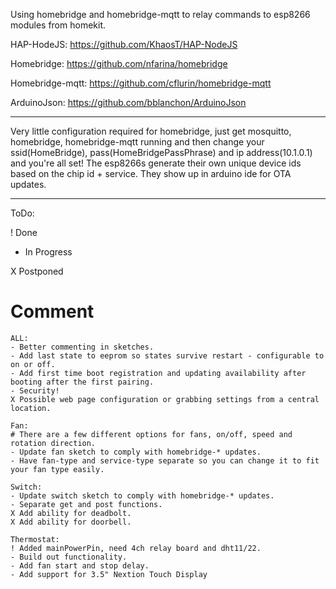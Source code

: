 Using homebridge and homebridge-mqtt to relay commands to esp8266 modules from homekit.

HAP-HodeJS: https://github.com/KhaosT/HAP-NodeJS

Homebridge: https://github.com/nfarina/homebridge

Homebridge-mqtt: https://github.com/cflurin/homebridge-mqtt

ArduinoJson: https://github.com/bblanchon/ArduinoJson
_____________________________________________________

Very little configuration required for homebridge, just get mosquitto, homebridge, homebridge-mqtt running and then change your ssid(HomeBridge), pass(HomeBridgePassPhrase) and ip address(10.1.0.1) and you're all set! 
The esp8266s generate their own unique device ids based on the chip id + service. 
They show up in arduino ide for OTA updates.
_____________________________________________________

ToDo:

! Done

- In Progress

X Postponed

# Comment

	ALL:
	- Better commenting in sketches.
	- Add last state to eeprom so states survive restart - configurable to on or off.
	- Add first time boot registration and updating availability after booting after the first pairing.
	- Security!
	X Possible web page configuration or grabbing settings from a central location.

	Fan:
	# There are a few different options for fans, on/off, speed and rotation direction.
	- Update fan sketch to comply with homebridge-* updates.
	- Have fan-type and service-type separate so you can change it to fit your fan type easily.

	Switch:
	- Update switch sketch to comply with homebridge-* updates.
	- Separate get and post functions.
	X Add ability for deadbolt.
	X Add ability for doorbell.
	
	Thermostat:
	! Added mainPowerPin, need 4ch relay board and dht11/22.
	- Build out functionality.
	- Add fan start and stop delay.
	- Add support for 3.5" Nextion Touch Display